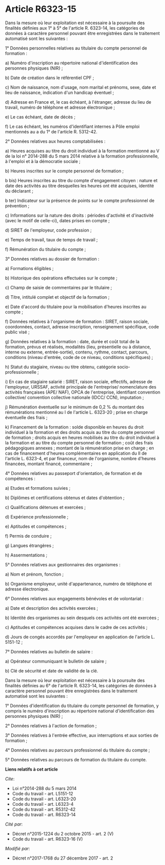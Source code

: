 # Article R6323-15

Dans la mesure où leur exploitation est nécessaire à la poursuite des finalités définies aux 1° à 5° de l'article R. 6323-14,
les catégories de données à caractère personnel pouvant être enregistrées dans le traitement automatisé sont les suivantes : 

1° Données personnelles relatives au titulaire du compte personnel de formation : 

a) Numéro d'inscription au répertoire national d'identification des personnes physiques (NIR) ; 

b) Date de création dans le référentiel CPF ; 

c) Nom de naissance, nom d'usage, nom marital et prénoms, sexe, date et lieu de naissance, indication d'un handicap
éventuel ; 

d) Adresse en France et, le cas échéant, à l'étranger, adresse du lieu de travail, numéro de téléphone et adresse
électronique ; 

e) Le cas échéant, date de décès ; 

f) Le cas échéant, les numéros d'identifiant internes à Pôle emploi mentionnés au a du 1° de l'article R. 5312-42.

2° Données relatives aux heures comptabilisées : 

a) Heures acquises au titre du droit individuel à la formation mentionné au V de la loi n° 2014-288 du 5 mars 2014 relative à
la formation professionnelle, à l'emploi et à la démocratie sociale ; 

b) Heures inscrites sur le compte personnel de formation ; 

b bis) Heures inscrites au titre du compte d'engagement citoyen : nature et date des activités au titre desquelles les heures
ont été acquises, identité du déclarant ; 

b ter) Indicateur sur la présence de points sur le compte     professionnel de prévention ; 

c) Informations sur la nature des droits : périodes d'activité et d'inactivité (avec le motif de celle-ci), dates prises en
compte ; 

d) SIRET de l'employeur, code profession ; 

e) Temps de travail, taux de temps de travail ; 

f) Rémunération du titulaire du compte ; 

3° Données relatives au dossier de formation : 

a) Formations éligibles ; 

b) Historique des opérations effectuées sur le compte ; 

c) Champ de saisie de commentaires par le titulaire ; 

d) Titre, intitulé complet et objectif de la formation ; 

e) Date d'accord du titulaire pour la mobilisation d'heures inscrites au compte ; 

f) Données relatives à l'organisme de formation : SIRET, raison sociale, coordonnées, contact, adresse inscription,
renseignement spécifique, code public visé ; 

g) Données relatives à la formation : date, durée et coût total de la formation, prévus et réalisés, modalités (lieu,
présentielle ou à distance, interne ou externe, entrée-sortie), contenu, rythme, contact, parcours, conditions (niveau
d'entrée, code de ce niveau, conditions spécifiques) ; 

h) Statut du stagiaire, niveau ou titre obtenu, catégorie socio-professionnelle ; 

i) En cas de stagiaire salarié : SIRET, raison sociale, effectifs, adresse de l'employeur, URSSAF, activité principale de
l'entreprise/ nomenclature des activités françaises (APE/ NAF), OPCA de l'entreprise, identifiant convention collective/
convention collective nationale (IDCC/ CCN), imputation ; 

j) Rémunération éventuelle sur le minimum de 0,2 % du montant des rémunérations mentionné au I de l'article L. 6323-20 ;
prise en charge éventuelle des frais ; 

k) Financement de la formation : solde disponible en heures du droit individuel à la formation et des droits acquis au titre
du compte personnel de formation ; droits acquis en heures mobilisés au titre du droit individuel à la formation et au titre
du compte personnel de formation ; coût des frais pédagogiques annexes ; montant de la rémunération prise en charge ; en cas
de financement d'heures complémentaires en application du II de l'article L. 6323-4, et par financeur, nom de l'organisme,
nombre d'heures financées, montant financé, commentaire ; 

4° Données relatives au passeport d'orientation, de formation et de compétences : 

a) Etudes et formations suivies ; 

b) Diplômes et certifications obtenus et dates d'obtention ; 

c) Qualifications détenues et exercées ; 

d) Expérience professionnelle ; 

e) Aptitudes et compétences ; 

f) Permis de conduire ; 

g) Langues étrangères ; 

h) Assermentations ; 

5° Données relatives aux gestionnaires des organismes : 

a) Nom et prénom, fonction ; 

b) Organisme employeur, unité d'appartenance, numéro de téléphone et adresse électronique. 

6° Données relatives aux engagements bénévoles et de volontariat : 

a) Date et description des activités exercées ; 

b) Identité des organismes au sein desquels ces activités ont été exercées ; 

c) Aptitudes et compétences acquises dans le cadre de ces activités ; 

d) Jours de congés accordés par l'employeur en application de l'article L. 5151-12 ; 

7° Données relatives au bulletin de salaire : 

a) Opérateur communiquant le bulletin de salaire ; 

b) Clé de sécurité et date de validité de la clé. 

Dans la mesure où leur exploitation est nécessaire à la poursuite des finalités définies au 6° de l'article R. 6323-14, les
catégories de données à caractère personnel pouvant être enregistrées dans le traitement automatisé sont les suivantes : 

1° Données d'identification du titulaire du compte personnel de formation, y compris le numéro d'inscription au répertoire
national d'identification des personnes physiques (NIR) ; 

2° Données relatives à l'action de formation ; 

3° Données relatives à l'entrée effective, aux interruptions et aux sorties de formation ; 

4° Données relatives au parcours professionnel du titulaire du compte ; 

5° Données relatives au parcours de formation du titulaire du compte.

**Liens relatifs à cet article**

_Cite_:

  - Loi n°2014-288 du 5 mars 2014
  - Code du travail - art. L5151-12
  - Code du travail - art. L6323-20
  - Code du travail - art. L6323-4
  - Code du travail - art. R5312-42
  - Code du travail - art. R6323-14

_Cité par_:

  - Décret n°2015-1224 du 2 octobre 2015 - art. 2 (V)
  - Code du travail - art. R6323-16 (V)

_Modifié par_:

  - Décret n°2017-1768 du 27 décembre 2017 - art. 2
